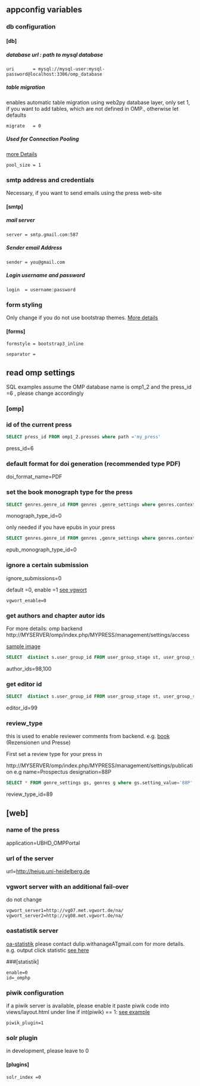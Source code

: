 
## appconfig variables

### db configuration

#### [db]

##### database url : path to mysql database
 ```
uri       = mysql://mysql-user:mysql-password@localhost:3306/omp_database
```

##### table migration
enables automatic table migration using web2py database layer,  only set 1, if you want to add tables, which are not defined in OMP., otherwise let defaults
```
migrate   = 0
```

##### Used for Connection Pooling
[more Details](http://www.web2py.com/books/default/chapter/29/06/the-database-abstraction-layer#Connection-pooling)
```
pool_size = 1
```

### smtp address and credentials
Necessary, if you want to send emails using the press web-site

#### [smtp]

##### mail server
```
server = smtp.gmail.com:587
```

##### Sender email Address
```
sender = you@gmail.com
```

##### Login username and password
```
login  = username:password
```



### form styling
Only change if you  do not use bootstrap themes. [More details](http://www.web2py.com/books/default/chapter/29/07/forms-and-validators?search=formstyle#Custom-forms)

#### [forms]

```
formstyle = bootstrap3_inline
```
```
separator =
```



## read omp settings

SQL examples assume the OMP database name is omp1_2 and the press_id =6 , please change accordingly

###  [omp]

###  id of the current press
```sql 
SELECT press_id FROM omp1_2.presses where path ='my_press'
```

press_id=6

### default format for doi generation (recommended type PDF)
doi_format_name=PDF

### set the book monograph type for the press

```sql 
SELECT genres.genre_id FROM genres ,genre_settings where genres.context_id=6 and  genre_settings.setting_value='Book Manuscript' and genres.genre_id= genre_settings.genre_id
```

monograph_type_id=0

only needed if you have epubs in your press

```sql 
SELECT genres.genre_id FROM genres ,genre_settings where genres.context_id=6 and  genre_settings.setting_value='EPUB Book Manuscript' and genres.genre_id= genre_settings.genre_id
```

epub_monograph_type_id=0

###  ignore a certain submission

ignore_submissions=0

default =0,  enable =1 [see vgwort](http://www.vgwort.de/)
```
vgwort_enable=0
```

### get authors and chapter autor ids

For more details: omp backend http://MYSERVER/omp/index.php/MYPRESS/management/settings/access 

[sample image](https://github.com/UB-Heidelberg/UBHD-OMPPortal/blob/master/static/docs/omp_user_settings_dialaog.png)
 



```sql 
SELECT  distinct s.user_group_id FROM user_group_stage st, user_group_settings s where st.context_id=6 and st.user_group_id = s.user_group_id and  (s.setting_value='CA'  or s.setting_value='AU')
```

author_ids=98,100

### get editor id

```sql 
SELECT  distinct s.user_group_id FROM user_group_stage st, user_group_settings s where st.context_id=6 and st.user_group_id = s.user_group_id and  (s.setting_value='VE')
```

editor_id=99

### review_type

this is used to enable reviewer comments from backend. e.g. [book](http://heiup.uni-heidelberg.de/catalog/book/122) (Rezensionen und Presse)

First set a review type for your press in

http://MYSERVER/omp/index.php/MYPRESS/management/settings/publication 
e.g name=Prospectus  designation=88P


```sql 
SELECT * FROM genre_settings gs, genres g where gs.setting_value='88P' and gs.genre_id=g.genre_id and g.context_id=6 and g.entry_key='Prospectus' 
```

review_type_id=89



##  [web]

### name of the press

application=UBHD_OMPPortal

### url of the  server

url=http://heiup.uni-heidelberg.de

###  vgwort server with an additional fail-over 

do not change

```
vgwort_server1=http://vg07.met.vgwort.de/na/
vgwort_server2=http://vg08.met.vgwort.de/na/
```


### oastatistik server

[oa-statistik](https://dini.de/projekte/oa-statistik/) please contact dulip.withanageATgmail.com for more details. e.g. output click statistic [see here](http://heiup.uni-heidelberg.de/catalog/book/122)


###[statistik]
```
enable=0
id=_omphp
```
### piwik configuration
 
if a piwik server is available, please enable it 
paste piwik code into  views/layout.html under line if int(piwik) == 1: [see example](https://github.com/UB-Heidelberg/UBHD-OMPPortal/blob/master/views/layout.html#L60:L72)


```
piwik_plugin=1
```



### solr plugin 

in development, please leave to 0

#### [plugins]
```
solr_index =0
```